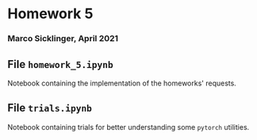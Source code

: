 # Homework 5

### Marco Sicklinger, April 2021

## File `homework_5.ipynb`

Notebook containing the implementation of the homeworks' requests.

## File `trials.ipynb`

Notebook containing trials for better understanding some `pytorch` utilities.